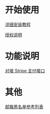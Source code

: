 # 开始使用
[详细安装教程](https://gitlab.com/maxitio/malio-theme-for-sspanel/wikis/详细安装教程)

[授权说明](https://gitlab.com/maxitio/malio-theme-for-sspanel/wikis/授权说明)

# 功能说明
[对接 Stripe 支付接口](https://gitlab.com/maxitio/malio-theme-for-sspanel/wikis/对接-Stripe-支付接口)

# 其他
[邮箱黑名单参考列表](https://gitlab.com/maxitio/malio-theme-for-sspanel/wikis/邮箱黑名单参考列表)